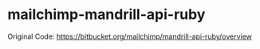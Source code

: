 mailchimp-mandrill-api-ruby
===========================

Original Code: https://bitbucket.org/mailchimp/mandrill-api-ruby/overview

